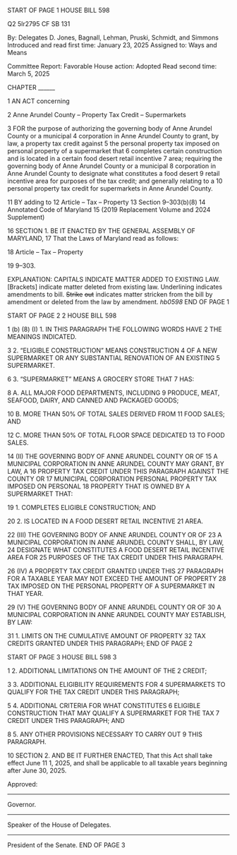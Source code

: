 START OF PAGE 1
HOUSE BILL 598

Q2 5lr2795
CF SB 131

By: Delegates D. Jones, Bagnall, Lehman, Pruski, Schmidt, and Simmons
Introduced and read first time: January 23, 2025
Assigned to: Ways and Means

Committee Report: Favorable
House action: Adopted
Read second time: March 5, 2025

CHAPTER ______

1 AN ACT concerning

2 Anne Arundel County – Property Tax Credit – Supermarkets

3 FOR the purpose of authorizing the governing body of Anne Arundel County or a municipal
4 corporation in Anne Arundel County to grant, by law, a property tax credit against
5 the personal property tax imposed on personal property of a supermarket that
6 completes certain construction and is located in a certain food desert retail incentive
7 area; requiring the governing body of Anne Arundel County or a municipal
8 corporation in Anne Arundel County to designate what constitutes a food desert
9 retail incentive area for purposes of the tax credit; and generally relating to a
10 personal property tax credit for supermarkets in Anne Arundel County.

11 BY adding to
12 Article – Tax – Property
13 Section 9–303(b)(8)
14 Annotated Code of Maryland
15 (2019 Replacement Volume and 2024 Supplement)

16 SECTION 1. BE IT ENACTED BY THE GENERAL ASSEMBLY OF MARYLAND,
17 That the Laws of Maryland read as follows:

18 Article – Tax – Property

19 9–303.

EXPLANATION: CAPITALS INDICATE MATTER ADDED TO EXISTING LAW.
[Brackets] indicate matter deleted from existing law.
Underlining indicates amendments to bill.
~~Strike~~ ~~out~~ indicates matter stricken from the bill by amendment or deleted from the law by
amendment. *hb0598*
END OF PAGE 1

START OF PAGE 2
2 HOUSE BILL 598

1 (b) (8) (I) 1. IN THIS PARAGRAPH THE FOLLOWING WORDS HAVE
2 THE MEANINGS INDICATED.

3 2. “ELIGIBLE CONSTRUCTION” MEANS CONSTRUCTION
4 OF A NEW SUPERMARKET OR ANY SUBSTANTIAL RENOVATION OF AN EXISTING
5 SUPERMARKET.

6 3. “SUPERMARKET” MEANS A GROCERY STORE THAT
7 HAS:

8 A. ALL MAJOR FOOD DEPARTMENTS, INCLUDING
9 PRODUCE, MEAT, SEAFOOD, DAIRY, AND CANNED AND PACKAGED GOODS;

10 B. MORE THAN 50% OF TOTAL SALES DERIVED FROM
11 FOOD SALES; AND

12 C. MORE THAN 50% OF TOTAL FLOOR SPACE DEDICATED
13 TO FOOD SALES.

14 (II) THE GOVERNING BODY OF ANNE ARUNDEL COUNTY OR OF
15 A MUNICIPAL CORPORATION IN ANNE ARUNDEL COUNTY MAY GRANT, BY LAW, A
16 PROPERTY TAX CREDIT UNDER THIS PARAGRAPH AGAINST THE COUNTY OR
17 MUNICIPAL CORPORATION PERSONAL PROPERTY TAX IMPOSED ON PERSONAL
18 PROPERTY THAT IS OWNED BY A SUPERMARKET THAT:

19 1. COMPLETES ELIGIBLE CONSTRUCTION; AND

20 2. IS LOCATED IN A FOOD DESERT RETAIL INCENTIVE
21 AREA.

22 (III) THE GOVERNING BODY OF ANNE ARUNDEL COUNTY OR OF
23 A MUNICIPAL CORPORATION IN ANNE ARUNDEL COUNTY SHALL, BY LAW,
24 DESIGNATE WHAT CONSTITUTES A FOOD DESERT RETAIL INCENTIVE AREA FOR
25 PURPOSES OF THE TAX CREDIT UNDER THIS PARAGRAPH.

26 (IV) A PROPERTY TAX CREDIT GRANTED UNDER THIS
27 PARAGRAPH FOR A TAXABLE YEAR MAY NOT EXCEED THE AMOUNT OF PROPERTY
28 TAX IMPOSED ON THE PERSONAL PROPERTY OF A SUPERMARKET IN THAT YEAR.

29 (V) THE GOVERNING BODY OF ANNE ARUNDEL COUNTY OR OF
30 A MUNICIPAL CORPORATION IN ANNE ARUNDEL COUNTY MAY ESTABLISH, BY LAW:

31 1. LIMITS ON THE CUMULATIVE AMOUNT OF PROPERTY
32 TAX CREDITS GRANTED UNDER THIS PARAGRAPH;
END OF PAGE 2

START OF PAGE 3
HOUSE BILL 598 3

1 2. ADDITIONAL LIMITATIONS ON THE AMOUNT OF THE
2 CREDIT;

3 3. ADDITIONAL ELIGIBILITY REQUIREMENTS FOR
4 SUPERMARKETS TO QUALIFY FOR THE TAX CREDIT UNDER THIS PARAGRAPH;

5 4. ADDITIONAL CRITERIA FOR WHAT CONSTITUTES
6 ELIGIBLE CONSTRUCTION THAT MAY QUALIFY A SUPERMARKET FOR THE TAX
7 CREDIT UNDER THIS PARAGRAPH; AND

8 5. ANY OTHER PROVISIONS NECESSARY TO CARRY OUT
9 THIS PARAGRAPH.

10 SECTION 2. AND BE IT FURTHER ENACTED, That this Act shall take effect June
11 1, 2025, and shall be applicable to all taxable years beginning after June 30, 2025.

Approved:

________________________________________________________________________________
Governor.

________________________________________________________________________________
Speaker of the House of Delegates.

________________________________________________________________________________
President of the Senate.
END OF PAGE 3